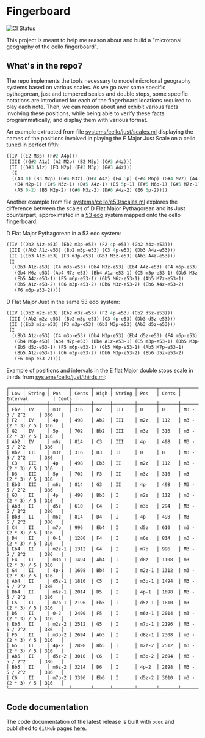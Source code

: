 # Fingerboard

[![CI Status](https://github.com/mbarbin/fingerboard/workflows/ci/badge.svg)](https://github.com/mbarbin/fingerboard/actions/workflows/ci.yml)

This project is meant to help me reason about and build a "microtonal geography
of the cello fingerboard".

## What's in the repo?

The repo implements the tools necessary to model microtonal geography systems
based on various scales. As we go over some specific pythagorean, just and
tempered scales and double stops, some specific notations are introduced for
each of the fingerboard locations required to play each note. Then, we can
reason about and exhibit various facts involving these positions, while being
able to verify these facts programmatically, and display them with various
format.

An example extracted from file [systems/cello/just/scales.ml](systems/cello/just/scales.ml)
displaying the names of the positions involved in playing the E Major
Just Scale on a cello tuned in perfect fifth:

```scheme
((IV ((E2 M3p) (F#2 A4p)))
 (III ((G#2 A1z) (A2 M2p) (B2 M3p) (C#3 A4z)))
 (II ((D#3 A1z) (E3 M2p) (F#3 M3p) (G#3 A4z)))
  (I
  ((A3 0) (B3 M2p) (C#4 M3z) (D#4 A4z) (E4 5p) (F#4 M6p) (G#4 M7z) (A4 0-1)
   (B4 M2p-1) (C#5 M3z-1) (D#5 A4z-1) (E5 5p-1) (F#5 M6p-1) (G#5 M7z-1)
   (A5 0-2) (B5 M2p-2) (C#6 M3z-2) (D#6 A4z-2) (E6 5p-2))))
```

Another example from file [systems/cello/e53/scales.ml](systems/cello/e53/scales.ml) explores the
difference between the scales of D Flat Major Pythagorean and its Just
counterpart, approximated in a [53
edo](https://en.wikipedia.org/wiki/53_equal_temperament) system mapped
onto the cello fingerboard.

D Flat Major Pythagorean in a 53 edo system:
```scheme
((IV ((Db2 A1z-e53) (Eb2 m3p-e53) (F2 4p-e53) (Gb2 A4z-e53)))
 (III ((Ab2 A1z-e53) (Bb2 m3p-e53) (C3 4p-e53) (Db3 A4z-e53)))
 (II ((Eb3 A1z-e53) (F3 m3p-e53) (Gb3 M3z-e53) (Ab3 A4z-e53)))
 (I
  ((Bb3 A1z-e53) (C4 m3p-e53) (Db4 M3z-e53) (Eb4 A4z-e53) (F4 m6p-e53)
   (Gb4 M6z-e53) (Ab4 M7z-e53) (Bb4 A1z-e53-1) (C5 m3p-e53-1) (Db5 M3z-e53-1)
   (Eb5 A4z-e53-1) (F5 m6p-e53-1) (Gb5 M6z-e53-1) (Ab5 M7z-e53-1)
   (Bb5 A1z-e53-2) (C6 m3p-e53-2) (Db6 M3z-e53-2) (Eb6 A4z-e53-2)
   (F6 m6p-e53-2))))
```

D Flat Major Just in the same 53 edo system:
```scheme
((IV ((Db2 m2z-e53) (Eb2 m3z-e53) (F2 4p-e53) (Gb2 d5z-e53)))
 (III ((Ab2 m2z-e53) (Bb2 m3p-e53) (C3 4p-e53) (Db3 d5z-e53)))
 (II ((Eb3 m2z-e53) (F3 m3p-e53) (Gb3 M3p-e53) (Ab3 d5z-e53)))
 (I
  ((Bb3 A1z-e53) (C4 m3p-e53) (Db4 M3p-e53) (Eb4 d5z-e53) (F4 m6p-e53)
   (Gb4 M6p-e53) (Ab4 M7p-e53) (Bb4 A1z-e53-1) (C5 m3p-e53-1) (Db5 M3p-e53-1)
   (Eb5 d5z-e53-1) (F5 m6p-e53-1) (Gb5 M6p-e53-1) (Ab5 M7p-e53-1)
   (Bb5 A1z-e53-2) (C6 m3p-e53-2) (Db6 M3p-e53-2) (Eb6 d5z-e53-2)
   (F6 m6p-e53-2))))
```

Example of positions and intervals in the E flat Major double stops
scale in thirds from
[systems/cello/just/thirds.ml](systems/cello/just/thirds.ml):
```
┌─────┬────────┬───────┬───────┬──────┬────────┬───────┬───────┬──────────────────┬───────┐
│ Low │ String │ Pos   │ Cents │ High │ String │ Pos   │ Cents │ Interval         │ Cents │
├─────┼────────┼───────┼───────┼──────┼────────┼───────┼───────┼──────────────────┼───────┤
│ Eb2 │ IV     │ m3z   │ 316   │ G2   │ III    │ 0     │ 0     │ M3 - 5 / 2^2     │ 386   │
│ F2  │ IV     │ 4p    │ 498   │ Ab2  │ III    │ m2z   │ 112   │ m3 - (2 * 3) / 5 │ 316   │
│ G2  │ IV     │ 5p    │ 702   │ Bb2  │ III    │ m3z   │ 316   │ m3 - (2 * 3) / 5 │ 316   │
│ Ab2 │ IV     │ m6z   │ 814   │ C3   │ III    │ 4p    │ 498   │ M3 - 5 / 2^2     │ 386   │
│ Bb2 │ III    │ m3z   │ 316   │ D3   │ II     │ 0     │ 0     │ M3 - 5 / 2^2     │ 386   │
│ C3  │ III    │ 4p    │ 498   │ Eb3  │ II     │ m2z   │ 112   │ m3 - (2 * 3) / 5 │ 316   │
│ D3  │ III    │ 5p    │ 702   │ F3   │ II     │ m3z   │ 316   │ m3 - (2 * 3) / 5 │ 316   │
│ Eb3 │ III    │ m6z   │ 814   │ G3   │ II     │ 4p    │ 498   │ M3 - 5 / 2^2     │ 386   │
│ G3  │ II     │ 4p    │ 498   │ Bb3  │ I      │ m2z   │ 112   │ m3 - (2 * 3) / 5 │ 316   │
│ Ab3 │ II     │ d5z   │ 610   │ C4   │ I      │ m3p   │ 294   │ M3 - 5 / 2^2     │ 386   │
│ Bb3 │ II     │ m6z   │ 814   │ D4   │ I      │ 4p    │ 498   │ M3 - 5 / 2^2     │ 386   │
│ C4  │ II     │ m7p   │ 996   │ Eb4  │ I      │ d5z   │ 610   │ m3 - (2 * 3) / 5 │ 316   │
│ D4  │ II     │ 0-1   │ 1200  │ F4   │ I      │ m6z   │ 814   │ m3 - (2 * 3) / 5 │ 316   │
│ Eb4 │ II     │ m2z-1 │ 1312  │ G4   │ I      │ m7p   │ 996   │ M3 - 5 / 2^2     │ 386   │
│ F4  │ II     │ m3p-1 │ 1494  │ Ab4  │ I      │ d8z   │ 1108  │ m3 - (2 * 3) / 5 │ 316   │
│ G4  │ II     │ 4p-1  │ 1698  │ Bb4  │ I      │ m2z-1 │ 1312  │ m3 - (2 * 3) / 5 │ 316   │
│ Ab4 │ II     │ d5z-1 │ 1810  │ C5   │ I      │ m3p-1 │ 1494  │ M3 - 5 / 2^2     │ 386   │
│ Bb4 │ II     │ m6z-1 │ 2014  │ D5   │ I      │ 4p-1  │ 1698  │ M3 - 5 / 2^2     │ 386   │
│ C5  │ II     │ m7p-1 │ 2196  │ Eb5  │ I      │ d5z-1 │ 1810  │ m3 - (2 * 3) / 5 │ 316   │
│ D5  │ II     │ 0-2   │ 2400  │ F5   │ I      │ m6z-1 │ 2014  │ m3 - (2 * 3) / 5 │ 316   │
│ Eb5 │ II     │ m2z-2 │ 2512  │ G5   │ I      │ m7p-1 │ 2196  │ M3 - 5 / 2^2     │ 386   │
│ F5  │ II     │ m3p-2 │ 2694  │ Ab5  │ I      │ d8z-1 │ 2308  │ m3 - (2 * 3) / 5 │ 316   │
│ G5  │ II     │ 4p-2  │ 2898  │ Bb5  │ I      │ m2z-2 │ 2512  │ m3 - (2 * 3) / 5 │ 316   │
│ Ab5 │ II     │ d5z-2 │ 3010  │ C6   │ I      │ m3p-2 │ 2694  │ M3 - 5 / 2^2     │ 386   │
│ Bb5 │ II     │ m6z-2 │ 3214  │ D6   │ I      │ 4p-2  │ 2898  │ M3 - 5 / 2^2     │ 386   │
│ C6  │ II     │ m7p-2 │ 3396  │ Eb6  │ I      │ d5z-2 │ 3010  │ m3 - (2 * 3) / 5 │ 316   │
└─────┴────────┴───────┴───────┴──────┴────────┴───────┴───────┴──────────────────┴───────┘
```

## Code documentation

The code documentation of the latest release is built with `odoc` and published
to `GitHub` pages [here](https://mbarbin.github.io/fingerboard).
